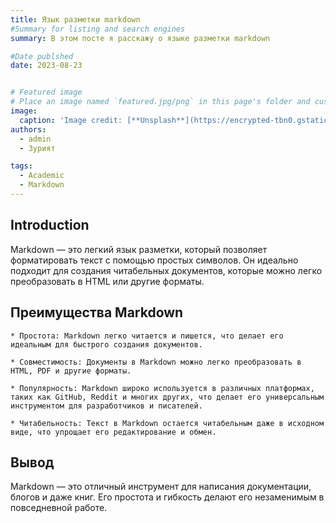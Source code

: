 ```yaml
---
title: Язык разметки markdown
#Summary for listing and search engines
summary: В этом посте я расскажу о языке разметки markdown

#Date publshed
date: 2023-08-23


# Featured image
# Place an image named `featured.jpg/png` in this page's folder and customize its options here.
image:
  caption: 'Image credit: [**Unsplash**](https://encrypted-tbn0.gstatic.com/images?q=tbn:ANd9GcTF9q84TnH2NFaQYYHy9aCErHNgz_fOncrcIw&s)'
authors:
  - admin
  - Зурият

tags:
  - Academic
  - Markdown
---
```

## Introduction 

Markdown — это легкий язык разметки, который позволяет форматировать текст с помощью простых символов. Он идеально подходит для создания читабельных документов, которые можно легко преобразовать в HTML или другие форматы. 

## Преимущества Markdown

    * Простота: Markdown легко читается и пишется, что делает его идеальным для быстрого создания документов.
    
    * Совместимость: Документы в Markdown можно легко преобразовать в HTML, PDF и другие форматы.
    
    * Популярность: Markdown широко используется в различных платформах, таких как GitHub, Reddit и многих других, что делает его универсальным инструментом для разработчиков и писателей.
    
    * Читабельность: Текст в Markdown остается читабельным даже в исходном виде, что упрощает его редактирование и обмен.
    
## Вывод

Markdown — это отличный инструмент для написания документации, блогов и даже книг. Его простота и гибкость делают его незаменимым в повседневной работе.

